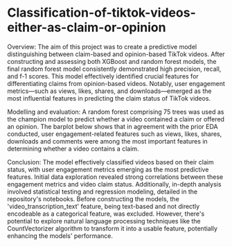 # Classification-of-tiktok-videos-either-as-claim-or-opinion
Overview:
     The aim of this project was to create a predictive model distinguishing between claim-based and opinion-based TikTok videos. After constructing and assessing both XGBoost and random forest models, the final random forest model consistently demonstrated high precision, recall, and f-1 scores. This model effectively identified crucial features for differentiating claims from opinion-based videos. Notably, user engagement metrics—such as views, likes, shares, and downloads—emerged as the most influential features in predicting the claim status of TikTok videos.
     
Modelling and evaluation:
      A random forest comprising 75 trees was used as the champion model to predict whether a video contained a claim or offered an opinion. The barplot below shows that in agreement with the prior EDA conducted, user engagement-related features such as views, likes, shares, downloads and comments were among the most important features in determining whether a video contains a claim.
     
Conclusion:
      The model effectively classified videos based on their claim status, with user engagement metrics emerging as the most predictive features. Initial data exploration revealed strong correlations between these engagement metrics and video claim status. Additionally, in-depth analysis involved statistical testing and regression modeling, detailed in the repository's notebooks. Before constructing the models, the 'video_transcription_text' feature, being text-based and not directly encodeable as a categorical feature, was excluded. However, there's potential to explore natural language processing techniques like the CountVectorizer algorithm to transform it into a usable feature, potentially enhancing the models' performance.






